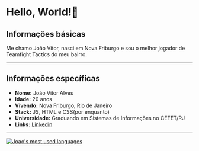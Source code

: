 #   Hello, World!👋
##  Informações básicas 
Me chamo João Vitor, nasci em Nova Friburgo e sou o melhor jogador de Teamfight Tactics do meu bairro.
***

## Informações específicas 
* **Nome:** João Vitor Alves
* **Idade:** 20 anos
* **Vivendo:** Nova Friburgo, Rio de Janeiro
* **Stack:** JS, HTML e CSS(por enquanto) 
* **Universidade:** Graduando em Sistemas de Informações no CEFET/RJ
* **Links:**
[Linkedin](https://www.linkedin.com/in/joao-vitor1/)
***

[![Joao's most used languages](https://github-readme-stats.vercel.app/api/top-langs/?username=skydhex&layout=compact&hide_border=true&theme=material-palenight)](https://github.com/skydhex?tab=repositories)
